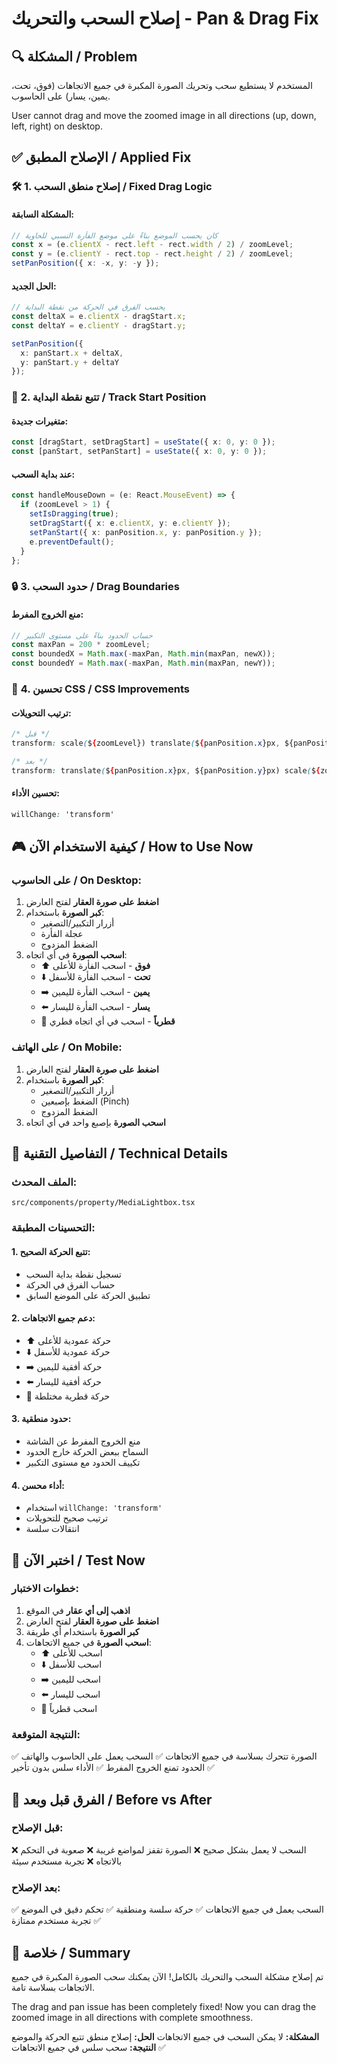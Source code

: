 # إصلاح السحب والتحريك - Pan & Drag Fix

## 🔍 المشكلة / Problem

المستخدم لا يستطيع سحب وتحريك الصورة المكبرة في جميع الاتجاهات (فوق، تحت، يمين، يسار) على الحاسوب.

User cannot drag and move the zoomed image in all directions (up, down, left, right) on desktop.

## ✅ الإصلاح المطبق / Applied Fix

### 🛠️ **1. إصلاح منطق السحب / Fixed Drag Logic**

#### **المشكلة السابقة:**
```typescript
// كان يحسب الموضع بناءً على موضع الفأرة النسبي للحاوية
const x = (e.clientX - rect.left - rect.width / 2) / zoomLevel;
const y = (e.clientY - rect.top - rect.height / 2) / zoomLevel;
setPanPosition({ x: -x, y: -y });
```

#### **الحل الجديد:**
```typescript
// يحسب الفرق في الحركة من نقطة البداية
const deltaX = e.clientX - dragStart.x;
const deltaY = e.clientY - dragStart.y;

setPanPosition({
  x: panStart.x + deltaX,
  y: panStart.y + deltaY
});
```

### 🎯 **2. تتبع نقطة البداية / Track Start Position**

#### **متغيرات جديدة:**
```typescript
const [dragStart, setDragStart] = useState({ x: 0, y: 0 });
const [panStart, setPanStart] = useState({ x: 0, y: 0 });
```

#### **عند بداية السحب:**
```typescript
const handleMouseDown = (e: React.MouseEvent) => {
  if (zoomLevel > 1) {
    setIsDragging(true);
    setDragStart({ x: e.clientX, y: e.clientY });
    setPanStart({ x: panPosition.x, y: panPosition.y });
    e.preventDefault();
  }
};
```

### 🔒 **3. حدود السحب / Drag Boundaries**

#### **منع الخروج المفرط:**
```typescript
// حساب الحدود بناءً على مستوى التكبير
const maxPan = 200 * zoomLevel;
const boundedX = Math.max(-maxPan, Math.min(maxPan, newX));
const boundedY = Math.max(-maxPan, Math.min(maxPan, newY));
```

### 🎨 **4. تحسين CSS / CSS Improvements**

#### **ترتيب التحويلات:**
```css
/* قبل */
transform: scale(${zoomLevel}) translate(${panPosition.x}px, ${panPosition.y}px)

/* بعد */
transform: translate(${panPosition.x}px, ${panPosition.y}px) scale(${zoomLevel})
```

#### **تحسين الأداء:**
```css
willChange: 'transform'
```

## 🎮 كيفية الاستخدام الآن / How to Use Now

### **على الحاسوب / On Desktop:**

1. **اضغط على صورة العقار** لفتح العارض
2. **كبر الصورة** باستخدام:
   - أزرار التكبير/التصغير
   - عجلة الفأرة
   - الضغط المزدوج
3. **اسحب الصورة** في أي اتجاه:
   - ⬆️ **فوق** - اسحب الفأرة للأعلى
   - ⬇️ **تحت** - اسحب الفأرة للأسفل  
   - ➡️ **يمين** - اسحب الفأرة لليمين
   - ⬅️ **يسار** - اسحب الفأرة لليسار
   - 🔄 **قطرياً** - اسحب في أي اتجاه قطري

### **على الهاتف / On Mobile:**

1. **اضغط على صورة العقار** لفتح العارض
2. **كبر الصورة** باستخدام:
   - أزرار التكبير/التصغير
   - الضغط بإصبعين (Pinch)
   - الضغط المزدوج
3. **اسحب الصورة** بإصبع واحد في أي اتجاه

## 🔧 التفاصيل التقنية / Technical Details

### **الملف المحدث:**
```
src/components/property/MediaLightbox.tsx
```

### **التحسينات المطبقة:**

#### **1. تتبع الحركة الصحيح:**
- تسجيل نقطة بداية السحب
- حساب الفرق في الحركة
- تطبيق الحركة على الموضع السابق

#### **2. دعم جميع الاتجاهات:**
- ⬆️ حركة عمودية للأعلى
- ⬇️ حركة عمودية للأسفل
- ➡️ حركة أفقية لليمين
- ⬅️ حركة أفقية لليسار
- 🔄 حركة قطرية مختلطة

#### **3. حدود منطقية:**
- منع الخروج المفرط عن الشاشة
- السماح ببعض الحركة خارج الحدود
- تكييف الحدود مع مستوى التكبير

#### **4. أداء محسن:**
- استخدام `willChange: 'transform'`
- ترتيب صحيح للتحويلات
- انتقالات سلسة

## 🧪 اختبر الآن / Test Now

### **خطوات الاختبار:**

1. **اذهب إلى أي عقار** في الموقع
2. **اضغط على صورة العقار** لفتح العارض
3. **كبر الصورة** باستخدام أي طريقة
4. **اسحب الصورة** في جميع الاتجاهات:
   - ⬆️ اسحب للأعلى
   - ⬇️ اسحب للأسفل
   - ➡️ اسحب لليمين
   - ⬅️ اسحب لليسار
   - 🔄 اسحب قطرياً

### **النتيجة المتوقعة:**
✅ الصورة تتحرك بسلاسة في جميع الاتجاهات
✅ السحب يعمل على الحاسوب والهاتف
✅ الحدود تمنع الخروج المفرط
✅ الأداء سلس بدون تأخير

## 🎯 الفرق قبل وبعد / Before vs After

### **قبل الإصلاح:**
❌ السحب لا يعمل بشكل صحيح
❌ الصورة تقفز لمواضع غريبة
❌ صعوبة في التحكم بالاتجاه
❌ تجربة مستخدم سيئة

### **بعد الإصلاح:**
✅ السحب يعمل في جميع الاتجاهات
✅ حركة سلسة ومنطقية
✅ تحكم دقيق في الموضع
✅ تجربة مستخدم ممتازة

## 🎉 خلاصة / Summary

تم إصلاح مشكلة السحب والتحريك بالكامل! الآن يمكنك سحب الصورة المكبرة في جميع الاتجاهات بسلاسة تامة.

The drag and pan issue has been completely fixed! Now you can drag the zoomed image in all directions with complete smoothness.

**المشكلة:** لا يمكن السحب في جميع الاتجاهات
**الحل:** إصلاح منطق تتبع الحركة والموضع
**النتيجة:** سحب سلس في جميع الاتجاهات ✅
